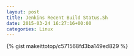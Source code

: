 ```yaml
---
layout: post                                                                                                              
title: Jenkins Recent Build Status.Sh                                                                                                                       
date: 2015-03-24 16:27:16+00:00                                                                                                                        
categories: Linux                                                                                                                
---                                                                                                                              
```


{% gist makeittotop/c571568fd3ba149ed829 %}                                                                                                           

